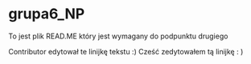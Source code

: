 # grupa6_NP

 To jest plik READ.ME który jest wymagany do podpunktu drugiego

Contributor edytował te linijkę tekstu :)
Cześć zedytowałem tą linijkę : )
